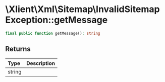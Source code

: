 # \\Xlient\\Xml\\Sitemap\\InvalidSitemapException::getMessage

```php
final public function getMessage(): string
```

## Returns

| Type | Description |
| :--- | :--- |
| string |  |